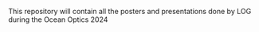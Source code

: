 This repository will contain all the posters and presentations done by LOG during the Ocean Optics 2024
